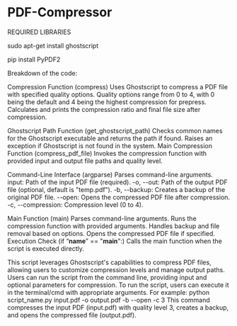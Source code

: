 # PDF-Compressor
REQUIRED LIBRARIES


sudo apt-get install ghostscript

pip install PyPDF2

 Breakdown of the code:

Compression Function (compress)
Uses Ghostscript to compress a PDF file with specified quality options.
Quality options range from 0 to 4, with 0 being the default and 4 being the highest compression for prepress.
Calculates and prints the compression ratio and final file size after compression.

Ghostscript Path Function (get_ghostscript_path)
Checks common names for the Ghostscript executable and returns the path if found.
Raises an exception if Ghostscript is not found in the system.
Main Compression Function (compress_pdf_file)
Invokes the compression function with provided input and output file paths and quality level.

Command-Line Interface (argparse)
Parses command-line arguments.
input: Path of the input PDF file (required).
-o, --out: Path of the output PDF file (optional, default is "temp.pdf").
-b, --backup: Creates a backup of the original PDF file.
--open: Opens the compressed PDF file after compression.
-c, --compression: Compression level (0 to 4).

Main Function (main)
Parses command-line arguments.
Runs the compression function with provided arguments.
Handles backup and file removal based on options.
Opens the compressed PDF file if specified.
            Execution Check (if “__name__” == "__main__":)
Calls the main function when the script is executed directly.

This script leverages Ghostscript's capabilities to compress PDF files, allowing users to customize compression levels and manage output paths. Users can run the script from the command line, providing input and optional parameters for compression.
To run the script, users can execute it in the terminal/cmd with appropriate arguments. For example:
python script_name.py input.pdf -o output.pdf -b --open -c 3
This command compresses the input PDF (input.pdf) with quality level 3, creates a backup, and opens the compressed file (output.pdf).

